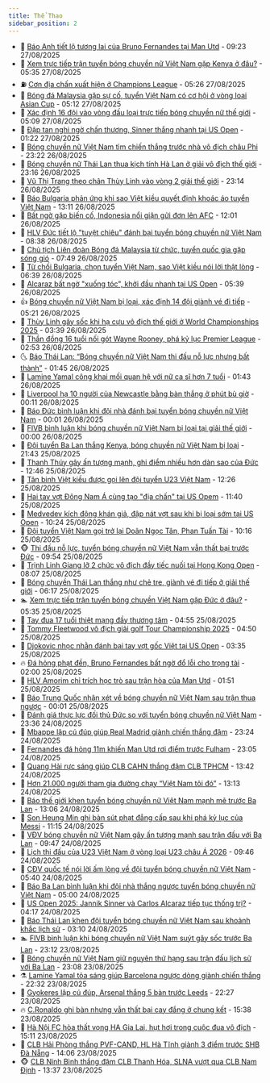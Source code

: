 ```yaml
---
title: Thể Thao
sidebar_position: 2
---
```


<!-- dantri-the-thao:START -->
- 🎡 [Báo Anh tiết lộ tương lai của Bruno Fernandes tại Man Utd](https://dantri.com.vn/the-thao/bao-anh-tiet-lo-tuong-lai-cua-bruno-fernandes-tai-man-utd-20250827161511829.htm) - 09:23 27/08/2025
- 💯 [Xem trực tiếp trận tuyển bóng chuyền nữ Việt Nam gặp Kenya ở đâu?](https://dantri.com.vn/the-thao/xem-truc-tiep-tran-tuyen-bong-chuyen-nu-viet-nam-gap-kenya-o-dau-20250827093539348.htm) - 05:35 27/08/2025
- ⛽️ [Cơn địa chấn xuất hiện ở Champions League](https://dantri.com.vn/the-thao/con-dia-chan-xuat-hien-o-champions-league-20250827122622619.htm) - 05:26 27/08/2025
- 💃 [Bóng đá Malaysia gặp sự cố, tuyển Việt Nam có cơ hội ở vòng loại Asian Cup](https://dantri.com.vn/the-thao/bong-da-malaysia-gap-su-co-tuyen-viet-nam-co-co-hoi-o-vong-loai-asian-cup-20250827110654886.htm) - 05:12 27/08/2025
- 🌈 [Xác định 16 đội vào vòng đấu loại trực tiếp bóng chuyền nữ thế giới](https://dantri.com.vn/the-thao/xac-dinh-16-doi-vao-vong-dau-loai-truc-tiep-bong-chuyen-nu-the-gioi-20250827103854617.htm) - 05:09 27/08/2025
- 🦅 [Đập tan nghi ngờ chấn thương, Sinner thắng nhanh tại US Open](https://dantri.com.vn/the-thao/dap-tan-nghi-ngo-chan-thuong-sinner-thang-nhanh-tai-us-open-20250827082227044.htm) - 01:22 27/08/2025
- 🌝 [Bóng chuyền nữ Việt Nam tìm chiến thắng trước nhà vô địch châu Phi](https://dantri.com.vn/the-thao/bong-chuyen-nu-viet-nam-tim-chien-thang-truoc-nha-vo-dich-chau-phi-20250826212103095.htm) - 23:22 26/08/2025
- 🚀 [Bóng chuyền nữ Thái Lan thua kịch tính Hà Lan ở giải vô địch thế giới](https://dantri.com.vn/the-thao/bong-chuyen-nu-thai-lan-thua-kich-tinh-ha-lan-o-giai-vo-dich-the-gioi-20250826234429770.htm) - 23:16 26/08/2025
- 🎉 [Vũ Thị Trang theo chân Thùy Linh vào vòng 2 giải thế giới](https://dantri.com.vn/the-thao/vu-thi-trang-theo-chan-thuy-linh-vao-vong-2-giai-the-gioi-20250827003826746.htm) - 23:14 26/08/2025
- 📝 [Báo Bulgaria phản ứng khi sao Việt kiều quyết định khoác áo tuyển Việt Nam](https://dantri.com.vn/the-thao/bao-bulgaria-phan-ung-khi-sao-viet-kieu-quyet-dinh-khoac-ao-tuyen-viet-nam-20250826201058672.htm) - 13:11 26/08/2025
- 🦄 [Bất ngờ gặp biến cố, Indonesia nổi giận gửi đơn lên AFC](https://dantri.com.vn/the-thao/bat-ngo-gap-bien-co-indonesia-noi-gian-gui-don-len-afc-20250826185030953.htm) - 12:01 26/08/2025
- 🎉 [HLV Đức tiết lộ &quot;tuyệt chiêu&quot; đánh bại tuyển bóng chuyền nữ Việt Nam](https://dantri.com.vn/the-thao/hlv-duc-tiet-lo-tuyet-chieu-danh-bai-tuyen-bong-chuyen-nu-viet-nam-20250826153556704.htm) - 08:38 26/08/2025
- 💼 [Chủ tịch Liên đoàn Bóng đá Malaysia từ chức, tuyển quốc gia gặp sóng gió](https://dantri.com.vn/the-thao/chu-tich-lien-doan-bong-da-malaysia-tu-chuc-tuyen-quoc-gia-gap-song-gio-20250826140710492.htm) - 07:49 26/08/2025
- 🤡 [Từ chối Bulgaria, chọn tuyển Việt Nam, sao Việt kiều nói lời thật lòng](https://dantri.com.vn/the-thao/tu-choi-bulgaria-chon-tuyen-viet-nam-sao-viet-kieu-noi-loi-that-long-20250826133922666.htm) - 06:39 26/08/2025
- 🦆 [Alcaraz bất ngờ &quot;xuống tóc&quot;, khởi đầu nhanh tại US Open](https://dantri.com.vn/the-thao/alcaraz-bat-ngo-xuong-toc-khoi-dau-nhanh-tai-us-open-20250826123838826.htm) - 05:39 26/08/2025
- 👍 [Bóng chuyền nữ Việt Nam bị loại, xác định 14 đội giành vé đi tiếp](https://dantri.com.vn/the-thao/bong-chuyen-nu-viet-nam-bi-loai-xac-dinh-14-doi-gianh-ve-di-tiep-20250826122102495.htm) - 05:21 26/08/2025
- 💼 [Thùy Linh gây sốc khi hạ cựu vô địch thế giới ở World Championships 2025](https://dantri.com.vn/the-thao/thuy-linh-gay-soc-khi-ha-cuu-vo-dich-the-gioi-o-world-championships-2025-20250826103413296.htm) - 03:39 26/08/2025
- 🦒 [Thần đồng 16 tuổi nối gót Wayne Rooney, phá kỷ lục Premier League](https://dantri.com.vn/the-thao/than-dong-16-tuoi-noi-got-wayne-rooney-pha-ky-luc-premier-league-20250826094539494.htm) - 02:53 26/08/2025
- 🌜 [Báo Thái Lan: “Bóng chuyền nữ Việt Nam thi đấu nỗ lực nhưng bất thành”](https://dantri.com.vn/the-thao/bao-thai-lan-bong-chuyen-nu-viet-nam-thi-dau-no-luc-nhung-bat-thanh-20250825231212035.htm) - 01:45 26/08/2025
- 🦆 [Lamine Yamal công khai mối quan hệ với nữ ca sĩ hơn 7 tuổi](https://dantri.com.vn/the-thao/lamine-yamal-cong-khai-moi-quan-he-voi-nu-ca-si-hon-7-tuoi-20250826075552758.htm) - 01:43 26/08/2025
- 💪 [Liverpool hạ 10 người của Newcastle bằng bàn thắng ở phút bù giờ](https://dantri.com.vn/the-thao/liverpool-ha-10-nguoi-cua-newcastle-bang-ban-thang-o-phut-bu-gio-20250826071147175.htm) - 00:11 26/08/2025
- 🧠 [Báo Đức bình luận khi đội nhà đánh bại tuyển bóng chuyền nữ Việt Nam](https://dantri.com.vn/the-thao/bao-duc-binh-luan-khi-doi-nha-danh-bai-tuyen-bong-chuyen-nu-viet-nam-20250826002408565.htm) - 00:01 26/08/2025
- 🦄 [FIVB bình luận khi bóng chuyền nữ Việt Nam bị loại tại giải thế giới](https://dantri.com.vn/the-thao/fivb-binh-luan-khi-bong-chuyen-nu-viet-nam-bi-loai-tai-giai-the-gioi-20250825230016693.htm) - 00:00 26/08/2025
- 🥸 [Đội tuyển Ba Lan thắng Kenya, bóng chuyền nữ Việt Nam bị loại](https://dantri.com.vn/the-thao/doi-tuyen-ba-lan-thang-kenya-bong-chuyen-nu-viet-nam-bi-loai-20250825234207229.htm) - 21:43 25/08/2025
- 🤠 [Thanh Thúy gây ấn tượng mạnh, ghi điểm nhiều hơn dàn sao của Đức](https://dantri.com.vn/the-thao/thanh-thuy-gay-an-tuong-manh-ghi-diem-nhieu-hon-dan-sao-cua-duc-20250825194623177.htm) - 12:46 25/08/2025
- 👺 [Tân binh Việt kiều được gọi lên đội tuyển U23 Việt Nam](https://dantri.com.vn/the-thao/tan-binh-viet-kieu-duoc-goi-len-doi-tuyen-u23-viet-nam-20250825192347273.htm) - 12:26 25/08/2025
- 📝 [Hai tay vợt Đông Nam Á cùng tạo &quot;địa chấn&quot; tại US Opem](https://dantri.com.vn/the-thao/hai-tay-vot-dong-nam-a-cung-tao-dia-chan-tai-us-opem-20250825183955445.htm) - 11:40 25/08/2025
- 🦆 [Medvedev kích động khán giả, đập nát vợt sau khi bị loại sớm tại US Open](https://dantri.com.vn/the-thao/medvedev-kich-dong-khan-gia-dap-nat-vot-sau-khi-bi-loai-som-tai-us-open-20250825181158119.htm) - 10:24 25/08/2025
- 🥳 [Đội tuyển Việt Nam gọi trở lại Doãn Ngọc Tân, Phan Tuấn Tài](https://dantri.com.vn/the-thao/doi-tuyen-viet-nam-goi-tro-lai-doan-ngoc-tan-phan-tuan-tai-20250825171524853.htm) - 10:16 25/08/2025
- 🐵 [Thi đấu nỗ lực, tuyển bóng chuyền nữ Việt Nam vẫn thất bại trước Đức](https://dantri.com.vn/the-thao/thi-dau-no-luc-tuyen-bong-chuyen-nu-viet-nam-van-that-bai-truoc-duc-20250825165438396.htm) - 09:54 25/08/2025
- 🤩 [Trịnh Linh Giang lỡ 2 chức vô địch đầy tiếc nuối tại Hong Kong Open](https://dantri.com.vn/the-thao/trinh-linh-giang-lo-2-chuc-vo-dich-day-tiec-nuoi-tai-hong-kong-open-20250825143612999.htm) - 08:07 25/08/2025
- 🤠 [Bóng chuyền Thái Lan thắng như chẻ tre, giành vé đi tiếp ở giải thế giới](https://dantri.com.vn/the-thao/bong-chuyen-thai-lan-thang-nhu-che-tre-gianh-ve-di-tiep-o-giai-the-gioi-20250825131654954.htm) - 06:17 25/08/2025
- 🏊 [Xem trực tiếp trận tuyển bóng chuyền Việt Nam gặp Đức ở đâu?](https://dantri.com.vn/the-thao/xem-truc-tiep-tran-tuyen-bong-chuyen-viet-nam-gap-duc-o-dau-20250825122224306.htm) - 05:35 25/08/2025
- 🗽 [Tay đua 17 tuổi thiệt mạng đầy thương tâm](https://dantri.com.vn/the-thao/tay-dua-17-tuoi-thiet-mang-day-thuong-tam-20250825115501411.htm) - 04:55 25/08/2025
- 🚀 [Tommy Fleetwood vô địch giải golf Tour Championship 2025](https://dantri.com.vn/the-thao/tommy-fleetwood-vo-dich-giai-golf-tour-championship-2025-20250825131442712.htm) - 04:50 25/08/2025
- 🎉 [Djokovic nhọc nhằn đánh bại tay vợt gốc Việt tại US Open](https://dantri.com.vn/the-thao/djokovic-nhoc-nhan-danh-bai-tay-vot-goc-viet-tai-us-open-20250825103552902.htm) - 03:35 25/08/2025
- 🔥 [Đá hỏng phạt đền, Bruno Fernandes bất ngờ đổ lỗi cho trọng tài](https://dantri.com.vn/the-thao/da-hong-phat-den-bruno-fernandes-bat-ngo-do-loi-cho-trong-tai-20250825080009803.htm) - 02:00 25/08/2025
- 🎉 [HLV Amorim chỉ trích học trò sau trận hòa của Man Utd](https://dantri.com.vn/the-thao/hlv-amorim-chi-trich-hoc-tro-sau-tran-hoa-cua-man-utd-20250825085113295.htm) - 01:51 25/08/2025
- 🎡 [Báo Trung Quốc nhận xét về bóng chuyền nữ Việt Nam sau trận thua ngược](https://dantri.com.vn/the-thao/bao-trung-quoc-nhan-xet-ve-bong-chuyen-nu-viet-nam-sau-tran-thua-nguoc-20250824234637772.htm) - 00:01 25/08/2025
- 🐻 [Đánh giá thực lực đối thủ Đức so với tuyển bóng chuyền nữ Việt Nam](https://dantri.com.vn/the-thao/danh-gia-thuc-luc-doi-thu-duc-so-voi-tuyen-bong-chuyen-nu-viet-nam-20250825012525797.htm) - 23:36 24/08/2025
- 🌊 [Mbappe lập cú đúp giúp Real Madrid giành chiến thắng đậm](https://dantri.com.vn/the-thao/mbappe-lap-cu-dup-giup-real-madrid-gianh-chien-thang-dam-20250825062319448.htm) - 23:24 24/08/2025
- 💃 [Fernandes đá hỏng 11m khiến Man Utd rơi điểm trước Fulham](https://dantri.com.vn/the-thao/fernandes-da-hong-11m-khien-man-utd-roi-diem-truoc-fulham-20250825060535774.htm) - 23:05 24/08/2025
- 🤔 [Quang Hải rực sáng giúp CLB CAHN thắng đậm CLB TPHCM](https://dantri.com.vn/the-thao/quang-hai-ruc-sang-giup-clb-cahn-thang-dam-clb-tphcm-20250824203558849.htm) - 13:42 24/08/2025
- 🤭 [Hơn 21.000 người tham gia đường chạy “Việt Nam tôi đó”](https://dantri.com.vn/the-thao/hon-21000-nguoi-tham-gia-duong-chay-viet-nam-toi-do-20250824192417048.htm) - 13:13 24/08/2025
- 👹 [Báo thế giới khen tuyển bóng chuyền nữ Việt Nam mạnh mẽ trước Ba Lan](https://dantri.com.vn/the-thao/bao-the-gioi-khen-tuyen-bong-chuyen-nu-viet-nam-manh-me-truoc-ba-lan-20250824173912105.htm) - 13:06 24/08/2025
- 🗽 [Son Heung Min ghi bàn sút phạt đẳng cấp sau khi phá kỷ lục của Messi](https://dantri.com.vn/the-thao/son-heung-min-ghi-ban-sut-phat-dang-cap-sau-khi-pha-ky-luc-cua-messi-20250824181522579.htm) - 11:15 24/08/2025
- 🥳 [VĐV bóng chuyền nữ Việt Nam gây ấn tượng mạnh sau trận đấu với Ba Lan](https://dantri.com.vn/the-thao/vdv-bong-chuyen-nu-viet-nam-gay-an-tuong-manh-sau-tran-dau-voi-ba-lan-20250824124103171.htm) - 09:47 24/08/2025
- 💃 [Lịch thi đấu của U23 Việt Nam ở vòng loại U23 châu Á 2026](https://dantri.com.vn/the-thao/lich-thi-dau-cua-u23-viet-nam-o-vong-loai-u23-chau-a-2026-20250824164401108.htm) - 09:46 24/08/2025
- 🧰 [CĐV quốc tế nói lời ấm lòng về đội tuyển bóng chuyền nữ Việt Nam](https://dantri.com.vn/the-thao/cdv-quoc-te-noi-loi-am-long-ve-doi-tuyen-bong-chuyen-nu-viet-nam-20250824095940688.htm) - 05:40 24/08/2025
- 💪 [Báo Ba Lan bình luận khi đội nhà thắng ngược tuyển bóng chuyền nữ Việt Nam](https://dantri.com.vn/the-thao/bao-ba-lan-binh-luan-khi-doi-nha-thang-nguoc-tuyen-bong-chuyen-nu-viet-nam-20250824004957349.htm) - 05:00 24/08/2025
- 🚀 [US Open 2025: Jannik Sinner và Carlos Alcaraz tiếp tục thống trị?](https://dantri.com.vn/the-thao/us-open-2025-jannik-sinner-va-carlos-alcaraz-tiep-tuc-thong-tri-20250824051302779.htm) - 04:17 24/08/2025
- 🤠 [Báo Thái Lan khen đội tuyển bóng chuyền nữ Việt Nam sau khoảnh khắc lịch sử](https://dantri.com.vn/the-thao/bao-thai-lan-khen-doi-tuyen-bong-chuyen-nu-viet-nam-sau-khoanh-khac-lich-su-20250823231457706.htm) - 03:10 24/08/2025
- 🏊 [FIVB bình luận khi bóng chuyền nữ Việt Nam suýt gây sốc trước Ba Lan](https://dantri.com.vn/the-thao/fivb-binh-luan-khi-bong-chuyen-nu-viet-nam-suyt-gay-soc-truoc-ba-lan-20250824000045769.htm) - 23:12 23/08/2025
- 🦄 [Bóng chuyền nữ Việt Nam giữ nguyên thứ hạng sau trận đấu lịch sử với Ba Lan](https://dantri.com.vn/the-thao/bong-chuyen-nu-viet-nam-giu-nguyen-thu-hang-sau-tran-dau-lich-su-voi-ba-lan-20250824000824118.htm) - 23:08 23/08/2025
- ⚗️ [Lamine Yamal tỏa sáng giúp Barcelona ngược dòng giành chiến thắng](https://dantri.com.vn/the-thao/lamine-yamal-toa-sang-giup-barcelona-nguoc-dong-gianh-chien-thang-20250824053041596.htm) - 22:32 23/08/2025
- 🥷 [Gyokeres lập cú đúp, Arsenal thắng 5 bàn trước Leeds](https://dantri.com.vn/the-thao/gyokeres-lap-cu-dup-arsenal-thang-5-ban-truoc-leeds-20250824052649340.htm) - 22:27 23/08/2025
- 🔥 [C.Ronaldo ghi bàn nhưng vẫn thất bại cay đắng ở chung kết](https://dantri.com.vn/the-thao/cronaldo-ghi-ban-nhung-van-that-bai-cay-dang-o-chung-ket-20250823223844745.htm) - 15:38 23/08/2025
- 🦅 [Hà Nội FC hòa thất vọng HA Gia Lai, hụt hơi trong cuộc đua vô địch](https://dantri.com.vn/the-thao/ha-noi-fc-hoa-that-vong-ha-gia-lai-hut-hoi-trong-cuoc-dua-vo-dich-20250823220646196.htm) - 15:11 23/08/2025
- 🌝 [CLB Hải Phòng thắng PVF-CAND, HL Hà Tĩnh giành 3 điểm trước SHB Đà Nẵng](https://dantri.com.vn/the-thao/clb-hai-phong-thang-pvf-cand-hl-ha-tinh-gianh-3-diem-truoc-shb-da-nang-20250823205026915.htm) - 14:06 23/08/2025
- 🐵 [CLB Ninh Bình thắng đậm CLB Thanh Hóa, SLNA vượt qua CLB Nam Định](https://dantri.com.vn/the-thao/clb-ninh-binh-thang-dam-clb-thanh-hoa-slna-vuot-qua-clb-nam-dinh-20250823203035745.htm) - 13:37 23/08/2025<!-- dantri-the-thao:END -->
